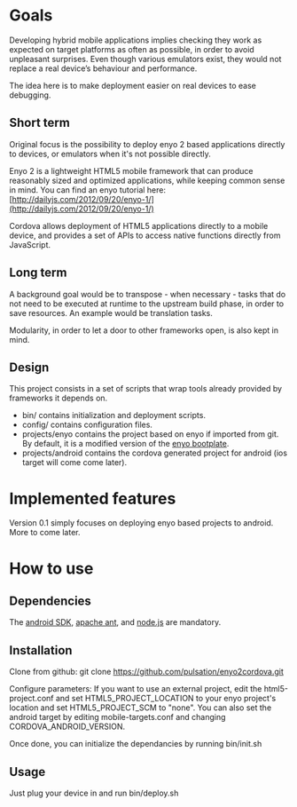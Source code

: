 Goals
=====

Developing hybrid mobile applications implies checking they work as expected on target platforms as often as possible, in order to avoid unpleasant surprises. Even though various emulators exist, they would not replace a real device’s behaviour and performance.

The idea here is to make deployment easier on real devices to ease debugging.

Short term
----------

Original focus is the possibility to deploy enyo 2 based applications directly to devices, or emulators when it's not possible directly.

Enyo 2 is a lightweight HTML5 mobile framework that can produce reasonably sized and optimized applications, while keeping common sense in mind. You can find an enyo tutorial here: [http://dailyjs.com/2012/09/20/enyo-1/](http://dailyjs.com/2012/09/20/enyo-1/)

Cordova allows deployment of HTML5 applications directly to a mobile device, and provides a set of APIs to access native functions directly from JavaScript.

Long term
---------

A background goal would be to transpose - when necessary - tasks that do not need to be executed at runtime to the upstream build phase, in order to save resources. An example would be translation tasks.

Modularity, in order to let a door to other frameworks open, is also kept in mind.

Design
------

This project consists in a set of scripts that wrap tools already provided by frameworks it depends on.

* bin/ contains initialization and deployment scripts.
* config/ contains configuration files.
* projects/enyo contains the project based on enyo if imported from git. By default, it is a modified version of the [enyo bootplate](https://github.com/enyojs/enyo/wiki/Bootplate).
* projects/android contains the cordova generated project for android (ios target will come come later).

Implemented features
====================

Version 0.1 simply focuses on deploying enyo based projects to android. More to come later.

How to use
==========

Dependencies
------------
The [android SDK](http://developer.android.com/sdk/index.html), [apache ant](http://ant.apache.org/), and [node.js](http://nodejs.org/) are mandatory.

Installation
------------
Clone from github:
    git clone https://github.com/pulsation/enyo2cordova.git

Configure parameters:
If you want to use an external project, edit the html5-project.conf and set HTML5\_PROJECT\_LOCATION to your enyo project's location and set HTML5\_PROJECT\_SCM to "none".
You can also set the android target by editing mobile-targets.conf and changing CORDOVA\_ANDROID\_VERSION.

Once done, you can initialize the dependancies by running 
    bin/init.sh 

Usage
-----

Just plug your device in and run 
    bin/deploy.sh
